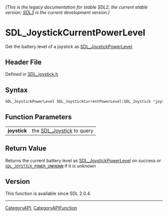 ###### (This is the legacy documentation for stable SDL2, the current stable version; [SDL3](https://wiki.libsdl.org/SDL3/) is the current development version.)
# SDL_JoystickCurrentPowerLevel

Get the battery level of a joystick as [SDL_JoystickPowerLevel](SDL_JoystickPowerLevel).

## Header File

Defined in [SDL_joystick.h](https://github.com/libsdl-org/SDL/blob/SDL2/include/SDL_joystick.h)

## Syntax

```c
SDL_JoystickPowerLevel SDL_JoystickCurrentPowerLevel(SDL_Joystick *joystick);

```

## Function Parameters

|                  |                                           |
| ---------------- | ----------------------------------------- |
| **joystick**     | the [SDL_Joystick](SDL_Joystick) to query |

## Return Value

Returns the current battery level as
[SDL_JoystickPowerLevel](SDL_JoystickPowerLevel) on success or
[`SDL_JOYSTICK_POWER_UNKNOWN`](SDL_JOYSTICK_POWER_UNKNOWN) if it is unknown

## Version

This function is available since SDL 2.0.4.

----
[CategoryAPI](CategoryAPI), [CategoryAPIFunction](CategoryAPIFunction)


